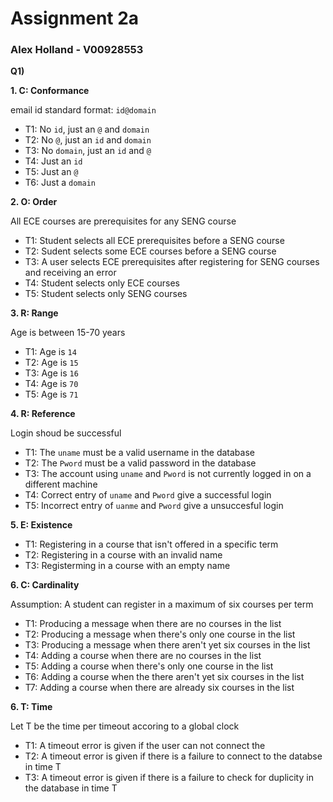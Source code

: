 # Assignment 2a
### Alex Holland - V00928553

**Q1)** 

**1. C: Conformance**

email id standard format: `id@domain`

- T1: No `id`, just an `@` and `domain`
- T2: No `@`, just an `id` and `domain`
- T3: No `domain`, just an `id` and `@` 
- T4: Just an `id`
- T5: Just an `@`
- T6: Just a `domain`

**2. O: Order** 

All ECE courses are prerequisites for any SENG course

- T1: Student selects all ECE prerequisites before a SENG course
- T2: Sudent selects some ECE courses before a SENG course
- T3: A user selects ECE prerequisites after registering for SENG courses and receiving an error
- T4: Student selects only ECE courses
- T5: Student selects only SENG courses

**3. R: Range** 

Age is between 15-70 years

- T1: Age is `14`
- T2: Age is `15`
- T3: Age is `16`
- T4: Age is `70`
- T5: Age is `71`

**4. R: Reference** 

Login shoud be successful

- T1: The `uname` must be a valid username in the database
- T2: The `Pword` must be a valid password in the database
- T3: The account using `uname` and `Pword` is not currently logged in on a different machine
- T4: Correct entry of `uname` and `Pword` give a successful login
- T5: Incorrect entry of `uanme` and `Pword` give a unsuccesful login

**5. E: Existence** 

- T1: Registering in a course that isn't offered in a specific term
- T2: Registering in a course with an invalid name
- T3: Registerming in a course with an empty name

**6. C: Cardinality** 

Assumption: A student can register in a maximum of six courses per term

- T1: Producing a message when there are no courses in the list
- T2: Producing a message when there's only one course in the list
- T3: Producing a message when there aren't yet six courses in the list
- T4: Adding a course when there are no courses in the list
- T5: Adding a course when there's only one course in the list
- T6: Adding a course when the there aren't yet six courses in the list
- T7: Adding a course when there are already six courses in the list

**6. T: Time** 

Let T be the time per timeout accoring to a global clock

- T1: A timeout error is given if the user can not connect the
- T2: A timeout error is given if there is a failure to connect to the databse in time T
- T3: A timeout error is given if there is a failure to check for duplicity in the database in time T 
